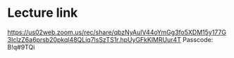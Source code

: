 # Lecture link
https://us02web.zoom.us/rec/share/qbzNyAulV44oYmGg3fo5XDM15y177G3IclzZ6a6prsb20pkql48QLiq7lsSzTS1r.hpUyGFkKlMRUur4T
Passcode: B!q#9TQi
